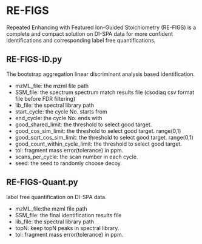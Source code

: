 # RE-FIGS
Repeated Enhancing with Featured Ion-Guided Stoichiometry (RE-FIGS) is a complete and compact solution on DI-SPA data for more confident identifications and corresponding label free quantifications. 

## RE-FIGS-ID.py
The bootstrap aggregation linear discriminant analysis based identification.
* mzML_file: the mzml file path
* SSM_file: the spectrum spectrum match results file (csodiaq csv format file before FDR filtering)
* lib_file: the spectral library path
* start_cycle: the cycle No. starts from
* end_cycle: the cycle No. ends with
* good_shared_limit: the threshold to select good target.
* good_cos_sim_limit: the threshold to select good target. range(0,1)
* good_sqrt_cos_sim_limit: the threshold to select good target. range(0,1)
* good_count_within_cycle_limit: the threshold to select good target.
* tol: fragment mass error(tolerance) in ppm.
* scans_per_cycle: the scan number in each cycle.
* seed: the seed to randomly choose decoy.

## RE-FIGS-Quant.py
label free quantification on DI-SPA data. 
* mzML_file:the mzml file path
* SSM_file: the final identification results file
* lib_file: the spectral library path
* topN: keep topN peaks in spectral library.
* tol: fragment mass error(tolerance) in ppm.
